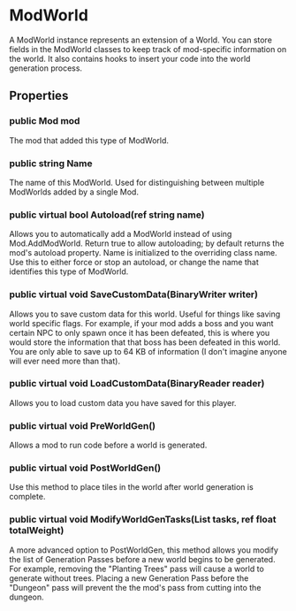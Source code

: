 # ModWorld

A ModWorld instance represents an extension of a World. You can store fields in the ModWorld classes to keep track of mod-specific information on the world. It also contains hooks to insert your code into the world generation process.

## Properties

### public Mod mod

The mod that added this type of ModWorld.

### public string Name

The name of this ModWorld. Used for distinguishing between multiple ModWorlds added by a single Mod.

### public virtual bool Autoload(ref string name)

Allows you to automatically add a ModWorld instead of using Mod.AddModWorld. Return true to allow autoloading; by default returns the mod's autoload property. Name is initialized to the overriding class name. Use this to either force or stop an autoload, or change the name that identifies this type of ModWorld.

### public virtual void SaveCustomData(BinaryWriter writer)

Allows you to save custom data for this world. Useful for things like saving world specific flags. For example, if your mod adds a boss and you want certain NPC to only spawn once it has been defeated, this is where you would store the information that that boss has been defeated in this world. You are only able to save up to 64 KB of information (I don't imagine anyone will ever need more than that).

### public virtual void LoadCustomData(BinaryReader reader)

Allows you to load custom data you have saved for this player.

### public virtual void PreWorldGen()

Allows a mod to run code before a world is generated. 

### public virtual void PostWorldGen()

Use this method to place tiles in the world after world generation is complete. 
	
### public virtual void ModifyWorldGenTasks(List<GenPass> tasks, ref float totalWeight)

A more advanced option to PostWorldGen, this method allows you modify the list of Generation Passes before a new world begins to be generated. For example, removing the "Planting Trees" pass will cause a world to generate without trees. Placing a new Generation Pass before the "Dungeon" pass will prevent the the mod's pass from cutting into the dungeon.


